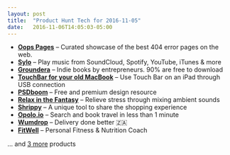 ```yaml
---
layout: post
title:  "Product Hunt Tech for 2016-11-05"
date:   2016-11-06T14:05:03-05:00
---
```


* **[Oops Pages](https://www.producthunt.com/posts/oops-pages?utm_campaign=producthunt-api&utm_medium=api&utm_source=Application%3A+Daily+Digest+RSS+%28ID%3A+3202%29)** – Curated showcase of the best 404 error pages on the web.
* **[Sylo](https://www.producthunt.com/posts/sylo?utm_campaign=producthunt-api&utm_medium=api&utm_source=Application%3A+Daily+Digest+RSS+%28ID%3A+3202%29)** – Play music from SoundCloud, Spotify, YouTube, iTunes & more
* **[Groundera](https://www.producthunt.com/posts/groundera?utm_campaign=producthunt-api&utm_medium=api&utm_source=Application%3A+Daily+Digest+RSS+%28ID%3A+3202%29)** – Indie books by entrepreneurs. 90% are free to download
* **[TouchBar for your old MacBook](https://www.producthunt.com/posts/touchbar-for-your-old-macbook?utm_campaign=producthunt-api&utm_medium=api&utm_source=Application%3A+Daily+Digest+RSS+%28ID%3A+3202%29)** – Use Touch Bar on an iPad through USB connection
* **[PSDboom](https://www.producthunt.com/posts/psdboom?utm_campaign=producthunt-api&utm_medium=api&utm_source=Application%3A+Daily+Digest+RSS+%28ID%3A+3202%29)** – Free and premium design resource
* **[Relax in the Fantasy](https://www.producthunt.com/posts/relax-in-the-fantasy?utm_campaign=producthunt-api&utm_medium=api&utm_source=Application%3A+Daily+Digest+RSS+%28ID%3A+3202%29)** – Relieve stress through mixing ambient sounds
* **[Shrippy](https://www.producthunt.com/posts/shrippy?utm_campaign=producthunt-api&utm_medium=api&utm_source=Application%3A+Daily+Digest+RSS+%28ID%3A+3202%29)** – A unique tool to share the shopping experience
* **[Opolo.io](https://www.producthunt.com/posts/opolo-io?utm_campaign=producthunt-api&utm_medium=api&utm_source=Application%3A+Daily+Digest+RSS+%28ID%3A+3202%29)** – Search and book travel in less than 1 minute
* **[Wumdrop](https://www.producthunt.com/posts/wumdrop?utm_campaign=producthunt-api&utm_medium=api&utm_source=Application%3A+Daily+Digest+RSS+%28ID%3A+3202%29)** – Delivery done better 🇿🇦
* **[FitWell](https://www.producthunt.com/posts/fitwell-2?utm_campaign=producthunt-api&utm_medium=api&utm_source=Application%3A+Daily+Digest+RSS+%28ID%3A+3202%29)** – Personal Fitness & Nutrition Coach

… and [3 more](https://www.producthunt.com/tech) products